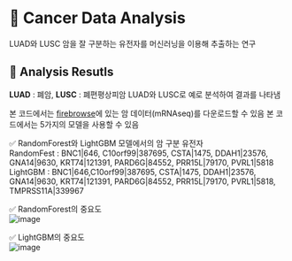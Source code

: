# 🧬 Cancer Data Analysis
 LUAD와 LUSC 암을 잘 구분하는 유전자를 머신러닝을 이용해 추출하는 연구
 
## 📃 Analysis Resutls
**LUAD** : 폐암, **LUSC** : 폐편평상피암
LUAD와 LUSC로 예로 분석하여 결과를 나타냄

본 코드에서는 [firebrowse](http://firebrowse.org/)에 있는 암 데이터(mRNAseq)를 다운로드할 수 있음
본 코드에서는 5가지의 모델을 사용할 수 있음

✅ RandomForest와 LightGBM 모델에서의 암 구분 유전자          
RandomFest : BNC1|646, C10orf99|387695, CSTA|1475, DDAH1|23576, GNA14|9630, KRT74|121391, PARD6G|84552, PRR15L|79170, PVRL1|5818            
LightGBM : BNC1|646,C10orf99|387695, CSTA|1475, DDAH1|23576, GNA14|9630, KRT74|121391, PARD6G|84552, PRR15L|79170, PVRL1|5818, TMPRSS11A|339967              

✅ RandomForest의 중요도             
![image](https://user-images.githubusercontent.com/72390138/195006677-6bc92ce6-8345-4516-a8a7-a6f8625d4b55.png)                

✅ LightGBM의 중요도               
![image](https://user-images.githubusercontent.com/72390138/195007262-8e10df9e-f82e-444e-bb46-a7f5f098fc81.png)             

